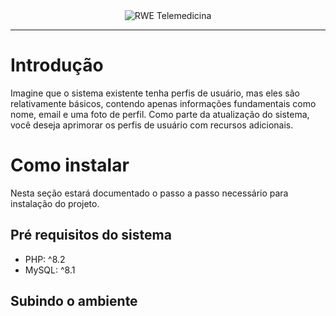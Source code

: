 <div style="text-align: center">
    <img src="https://static.wixstatic.com/media/c5fb74_c0dfdfe8dc1f4942b587edb6d2a3c950~mv2.png/v1/fill/w_247,h_66,al_c,q_85,usm_0.66_1.00_0.01,enc_auto/RWE_Telemedicina_Transp_NV01.png" alt="RWE Telemedicina">
</div>
<hr>
<h1>Introdução</h1>
<p>Imagine que o sistema existente tenha perfis de usuário, mas eles são relativamente básicos, contendo apenas informações fundamentais como nome, email e uma foto de perfil. Como parte da atualização do sistema, você deseja aprimorar os perfis de usuário com recursos adicionais.</p>
<h1>Como instalar</h1>
<p>Nesta seção estará documentado o passo a passo necessário para instalação do projeto.</p>
<h2>Pré requisitos do sistema</h2>
<p>
    <ul>
        <li>PHP: ^8.2</li>
        <li>MySQL: ^8.1</li>
    </ul>
</p>
<h2>Subindo o ambiente</h2>
